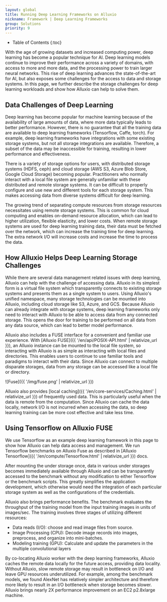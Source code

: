 ```yaml
---
layout: global
title: Running Deep Learning Frameworks on Alluxio
nickname: Framework | Deep Learning Frameworks
group: Solutions
priority: 9
---
```


* Table of Contents
{:toc}

With the age of growing datasets and increased computing power, deep learning has become a popular
technique for AI. Deep learning models continue to improve their performance across a variety of
domains, with access to more and more data, and the processing power to train larger neural
networks. This rise of deep learning advances the state-of-the-art for AI, but also exposes some
challenges for the access to data and storage systems. In this page, we further describe the
storage challenges for deep learning workloads and show how Alluxio can help to solve them.

## Data Challenges of Deep Learning

Deep learning has become popular for machine learning because of the availability of large amounts
of data, where more data typically leads to better performance. However, there is no guarantee that
all the training data are available to deep learning frameworks (Tensorflow, Caffe, torch). For
example, deep learning frameworks have integrations with some existing storage systems, but not
all storage integrations are available. Therefore, a subset of the data may be inaccessible for
training, resulting in lower performance and effectiveness.

There is a variety of storage options for users, with distributed storage systems (HDFS,
ceph) and cloud storage (AWS S3, Azure Blob Store, Google Cloud Storage) becoming popular.
Practitioners who normally interact with a local file system are generally unfamiliar with
these distributed and remote storage systems. It can be difficult to properly
configure and use new and different tools for each storage system. This makes accessing data from
diverse systems difficult for deep learning.

The growing trend of separating compute resources from storage resources necessitates
using remote storage systems. This is common for cloud computing and enables on-demand resource
allocation, which can lead to higher utilization, flexible elasticity, and lower costs.
When remote storage systems are used for deep learning training data, their data must be
fetched over the network, which can increase the training time for deep learning. The extra
network I/O will increase costs and increase the time to process the data.

## How Alluxio Helps Deep Learning Storage Challenges

While there are several data management related issues with deep learning, Alluxio can help with
the challenge of accessing data. Alluxio in its simplest form is a virtual file system which
transparently connects to existing storage systems and presents them as a single system to users.
Using Alluxio's unified namespace,
many storage technologies can be mounted into Alluxio, including cloud storage like S3, Azure, and
GCS. Because Alluxio can already integrate with storage systems, deep learning frameworks only need
to interact with Alluxio to be able to access data from any connected storage. This opens the door
for training to be performed on all data from any data source, which can lead to better model
performance.

Alluxio also includes a FUSE interface for a convenient and familiar use experience. With [Alluxio
FUSE]({{ '/en/api/POSIX-API.html' | relativize_url }}), an Alluxio instance can
be mounted to the local file system, so interacting with Alluxio is as simple as interacting with
local files and directories. This enables users to continue to use familiar tools and paradigms to
interact with their data. Since Alluxio can connect to multiple disparate storages, data from any
storage can be accessed like a local file or directory.

![Fuse]({{ '/img/fuse.png' | relativize_url }})

Alluxio also provides
[local caching]({{ '/en/core-services/Caching.html' | relativize_url }}) of frequently
used data. This is particularly useful
when the data is remote from the computation. Since Alluxio can cache the data locally,
network I/O is not incurred when accessing the data,
so deep learning training can be more cost effective and take less time.

## Using Tensorflow on Alluxio FUSE

We use Tensorflow as an example deep learning framework in this page to show how Alluxio can help
data access and management. We run Tensorflow benchmarks on Alluxio Fuse as described in
[Alluxio Tensorflow]({{ '/en/compute/Tensorflow.html' | relativize_url }}) docs.

After mounting the under storage once, data in various under storages becomes immediately
available through Alluxio and can be transparently accessed to the benchmark without any
modification to either Tensorflow or the benchmark scripts. This greatly simplifies the
application development, which otherwise would need the integration of each particular storage
system as well as the configurations of the credentials.

Alluxio also brings performance benefits.
The benchmark evaluates the throughput of the training model from the input training images in
units of images/sec. The training involves three stages of utilizing different resources:
 - Data reads (I/O): choose and read image files from source.
 - Image Processing (CPU): Decode image records into images, preprocess, and organize into
 mini-batches.
 - Modeling training (GPU): Calculate and update the parameters in the multiple convolutional
 layers

By co-locating Alluxio worker with the deep learning frameworks, Alluxio caches the remote data
locally for the future access, providing data locality. Without Alluxio, slow remote
storage may result in bottleneck on I/O and leave GPU resources underutilized. For
example, among the benchmark models, we found AlexNet has relatively simpler architecture and
therefore more likely to result in an I/O bottleneck when storage becomes slower. Alluxio
brings nearly 2X performance improvement on an EC2 p2.8xlarge machine.
